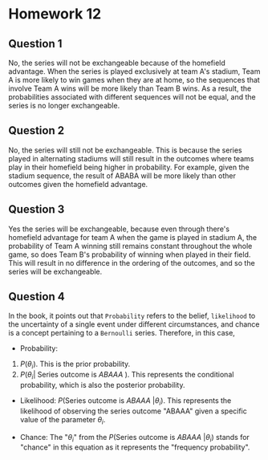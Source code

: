 # Homework 12
## Question 1

No, the series will not be exchangeable because of the homefield advantage. When the series is played exclusively at team A's stadium, Team A is more likely to win games when they are at home, so the sequences that involve Team A wins will be more likely than Team B wins. As a result, the probabilities associated with different sequences will not be equal, and the series is no longer exchangeable.

## Question 2

No, the series will still not be exchangeable. This is because the series played in alternating stadiums will still result in the outcomes where teams play in their homefield being higher in probability. For example, given the stadium sequence, the result of ABABA will be more likely than other outcomes given the homefield advantage.

## Question 3

Yes the series will be exchangeable, because even through there's homefield advantage for team A when the game is played in stadium A, the probability of Team A winning still remains constant throughout the whole game, so does Team B's probability of winning when played in their field. This will result in no difference in the ordering of the outcomes, and so the series will be exchangeable.

## Question 4

In the book, it points out that `Probability` refers to the belief, `likelihood` to the uncertainty of a single event under different circumstances, and chance is a concept pertaining to a `Bernoulli` series. Therefore, in this case, 

- Probability: 
1. $P(\theta_i)$. This is the prior probability.
2. $P(\theta_i | \text{ Series outcome is } ABAAA\text{ })$. This represents the conditional probability, which is also the posterior probability.

- Likelihood: $P(\text{Series outcome is } ABAAA\text{ }|\theta_i)$. This represents the likelihood of observing the series outcome "ABAAA" given a specific value of the parameter $\theta_i$. 

- Chance: The "$\theta_i$" from the $P(\text{Series outcome is } ABAAA\text{ }|\theta_i)$ stands for "chance" in this equation as it represents the "frequency probability".
